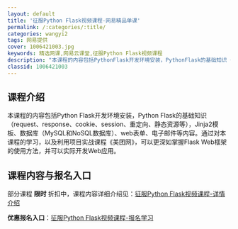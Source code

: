 ```yaml
---
layout: default
title: '征服Python Flask视频课程-网易精品单课'
permalink: /:categories/:title/
categories: wangyi2
tags: 网易提供
cover: 1006421003.jpg
keywords: 精选网课,网易云课堂,征服Python Flask视频课程
description: "本课程的内容包括PythonFlask开发环境安装，PythonFlask的基础知识（request、response、cookie、session、重定向、静态资源等），Jinja2模板、"
classid: 1006421003
---
```


## 课程介绍

本课程的内容包括Python Flask开发环境安装，Python Flask的基础知识（request、response、cookie、session、重定向、静态资源等），Jinja2模板、数据库（MySQL和NoSQL数据库）、web表单、电子邮件等内容。通过对本课程的学习，以及利用项目实战课程《美团网》，可以更深如掌握Flask Web框架的使用方法，并可以实际开发Web应用。

## 课程内容与报名入口

部分课程 **限时** 折扣中，课程内容详细介绍见：[征服Python Flask视频课程-详情介绍](https://study.163.com/course/introduction/1006421003.htm?share=1&shareId=1025206652&utm_campaign=share&utm_medium=iphoneShare&utm_source=&utm_u=1025206652)

**优惠报名入口**：[征服Python Flask视频课程-报名学习](https://study.163.com/course/introduction/1006421003.htm?share=1&shareId=1025206652&utm_campaign=share&utm_medium=iphoneShare&utm_source=&utm_u=1025206652)

